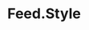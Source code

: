 ---
codehost: https://github.com/https://github.com/fileformat/feed.style
logohandle: feedstyle
sort: feed
title: Feed.Style
website: https://www.feed.style/
---
